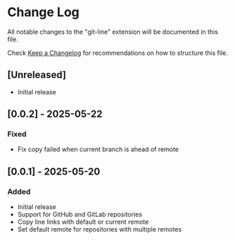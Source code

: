 # Change Log

All notable changes to the "git-line" extension will be documented in this file.

Check [Keep a Changelog](http://keepachangelog.com/) for recommendations on how to structure this file.

## [Unreleased]

- Initial release

## [0.0.2] - 2025-05-22

### Fixed

- Fix copy failed when current branch is ahead of remote

## [0.0.1] - 2025-05-20

### Added

- Initial release
- Support for GitHub and GitLab repositories
- Copy line links with default or current remote
- Set default remote for repositories with multiple remotes